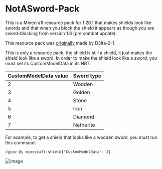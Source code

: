 # NotASword-Pack

This is a Minecraft resource pack for 1.20.1 that makes shields look like
swords and that when you block the shield it appears as though you are
sword-blocking from version 1.8 (pre combat update).

This resource pack was [originally](https://github.com/D3lta-2-1/NotASword) made by D3lta-2-1.

This is only a resource pack, the shield is still a shield, it just makes
the shield look like a sword. In order to make the shield look like a sword,
you must set its CustomModelData in its NBT.

| CustomModelData value | Sword type |
|-----------------------|------------|
| 2                     | Wooden     |
| 3                     | Golden     |
| 4                     | Stone      |
| 5                     | Iron       |
| 6                     | Diamond    |
| 7                     | Netherite  |

For example, to get a shield that
looks like a wooden sword, you must run this command:

```
/give @s minecraft:shield{"CustomModelData": 2}
```

![image](https://github.com/NotThatRqd/NotASword-Pack/assets/67846317/1a519920-8b32-498b-b4c2-a81668615207)
